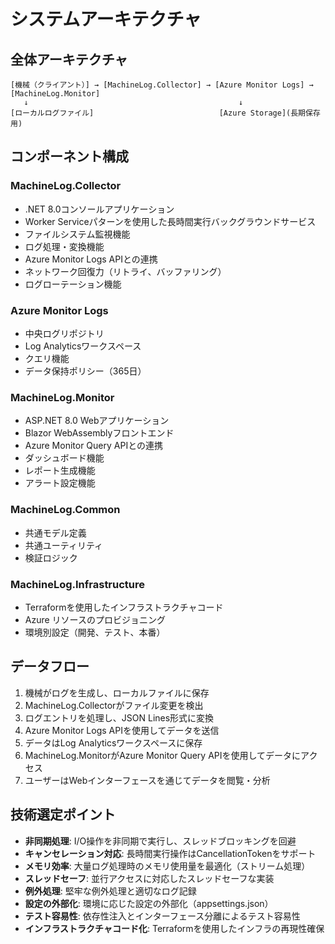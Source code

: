 # システムアーキテクチャ

## 全体アーキテクチャ

```
[機械（クライアント）] → [MachineLog.Collector] → [Azure Monitor Logs] → [MachineLog.Monitor]
   ↓                                               ↓
[ローカルログファイル]                            [Azure Storage](長期保存用)
```

## コンポーネント構成

### MachineLog.Collector

- .NET 8.0コンソールアプリケーション
- Worker Serviceパターンを使用した長時間実行バックグラウンドサービス
- ファイルシステム監視機能
- ログ処理・変換機能
- Azure Monitor Logs APIとの連携
- ネットワーク回復力（リトライ、バッファリング）
- ログローテーション機能

### Azure Monitor Logs

- 中央ログリポジトリ
- Log Analyticsワークスペース
- クエリ機能
- データ保持ポリシー（365日）

### MachineLog.Monitor

- ASP.NET 8.0 Webアプリケーション
- Blazor WebAssemblyフロントエンド
- Azure Monitor Query APIとの連携
- ダッシュボード機能
- レポート生成機能
- アラート設定機能

### MachineLog.Common

- 共通モデル定義
- 共通ユーティリティ
- 検証ロジック

### MachineLog.Infrastructure

- Terraformを使用したインフラストラクチャコード
- Azure リソースのプロビジョニング
- 環境別設定（開発、テスト、本番）

## データフロー

1. 機械がログを生成し、ローカルファイルに保存
2. MachineLog.Collectorがファイル変更を検出
3. ログエントリを処理し、JSON Lines形式に変換
4. Azure Monitor Logs APIを使用してデータを送信
5. データはLog Analyticsワークスペースに保存
6. MachineLog.MonitorがAzure Monitor Query APIを使用してデータにアクセス
7. ユーザーはWebインターフェースを通じてデータを閲覧・分析

## 技術選定ポイント

- **非同期処理**: I/O操作を非同期で実行し、スレッドブロッキングを回避
- **キャンセレーション対応**: 長時間実行操作はCancellationTokenをサポート
- **メモリ効率**: 大量ログ処理時のメモリ使用量を最適化（ストリーム処理）
- **スレッドセーフ**: 並行アクセスに対応したスレッドセーフな実装
- **例外処理**: 堅牢な例外処理と適切なログ記録
- **設定の外部化**: 環境に応じた設定の外部化（appsettings.json）
- **テスト容易性**: 依存性注入とインターフェース分離によるテスト容易性
- **インフラストラクチャコード化**: Terraformを使用したインフラの再現性確保
